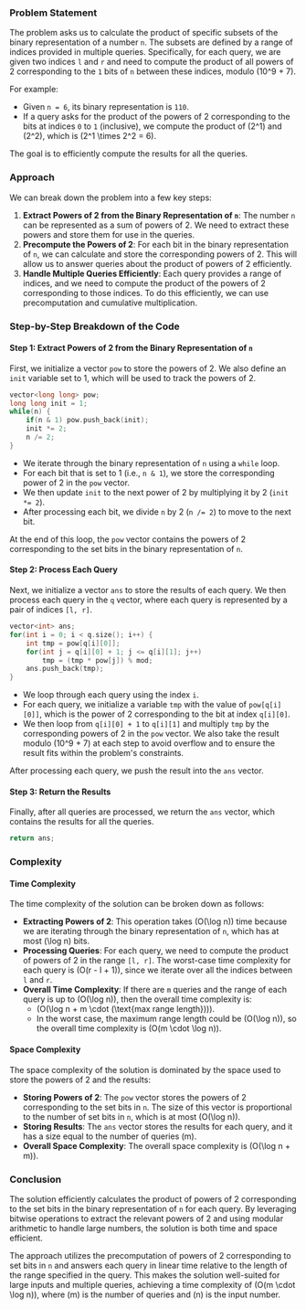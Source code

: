 ### Problem Statement

The problem asks us to calculate the product of specific subsets of the binary representation of a number `n`. The subsets are defined by a range of indices provided in multiple queries. Specifically, for each query, we are given two indices `l` and `r` and need to compute the product of all powers of 2 corresponding to the `1` bits of `n` between these indices, modulo \(10^9 + 7\).

For example:
- Given `n = 6`, its binary representation is `110`.
- If a query asks for the product of the powers of 2 corresponding to the bits at indices `0` to `1` (inclusive), we compute the product of \(2^1\) and \(2^2\), which is \(2^1 \times 2^2 = 6\).

The goal is to efficiently compute the results for all the queries.

### Approach

We can break down the problem into a few key steps:
1. **Extract Powers of 2 from the Binary Representation of `n`**: The number `n` can be represented as a sum of powers of 2. We need to extract these powers and store them for use in the queries.
2. **Precompute the Powers of 2**: For each bit in the binary representation of `n`, we can calculate and store the corresponding powers of 2. This will allow us to answer queries about the product of powers of 2 efficiently.
3. **Handle Multiple Queries Efficiently**: Each query provides a range of indices, and we need to compute the product of the powers of 2 corresponding to those indices. To do this efficiently, we can use precomputation and cumulative multiplication.

### Step-by-Step Breakdown of the Code

#### Step 1: Extract Powers of 2 from the Binary Representation of `n`

First, we initialize a vector `pow` to store the powers of 2. We also define an `init` variable set to 1, which will be used to track the powers of 2.

```cpp
vector<long long> pow;
long long init = 1;
while(n) {
    if(n & 1) pow.push_back(init);
    init *= 2;
    n /= 2;
}
```

- We iterate through the binary representation of `n` using a `while` loop. 
- For each bit that is set to 1 (i.e., `n & 1`), we store the corresponding power of 2 in the `pow` vector.
- We then update `init` to the next power of 2 by multiplying it by 2 (`init *= 2`).
- After processing each bit, we divide `n` by 2 (`n /= 2`) to move to the next bit.

At the end of this loop, the `pow` vector contains the powers of 2 corresponding to the set bits in the binary representation of `n`.

#### Step 2: Process Each Query

Next, we initialize a vector `ans` to store the results of each query. We then process each query in the `q` vector, where each query is represented by a pair of indices `[l, r]`.

```cpp
vector<int> ans;
for(int i = 0; i < q.size(); i++) {
    int tmp = pow[q[i][0]];
    for(int j = q[i][0] + 1; j <= q[i][1]; j++)
        tmp = (tmp * pow[j]) % mod;
    ans.push_back(tmp);
}
```

- We loop through each query using the index `i`. 
- For each query, we initialize a variable `tmp` with the value of `pow[q[i][0]]`, which is the power of 2 corresponding to the bit at index `q[i][0]`.
- We then loop from `q[i][0] + 1` to `q[i][1]` and multiply `tmp` by the corresponding powers of 2 in the `pow` vector. We also take the result modulo \(10^9 + 7\) at each step to avoid overflow and to ensure the result fits within the problem's constraints.

After processing each query, we push the result into the `ans` vector.

#### Step 3: Return the Results

Finally, after all queries are processed, we return the `ans` vector, which contains the results for all the queries.

```cpp
return ans;
```

### Complexity

#### Time Complexity

The time complexity of the solution can be broken down as follows:
- **Extracting Powers of 2**: This operation takes \(O(\log n)\) time because we are iterating through the binary representation of `n`, which has at most \(\log n\) bits.
- **Processing Queries**: For each query, we need to compute the product of powers of 2 in the range `[l, r]`. The worst-case time complexity for each query is \(O(r - l + 1)\), since we iterate over all the indices between `l` and `r`.
- **Overall Time Complexity**: If there are `m` queries and the range of each query is up to \(O(\log n)\), then the overall time complexity is:
  - \(O(\log n + m \cdot (\text{max range length}))\).
  - In the worst case, the maximum range length could be \(O(\log n)\), so the overall time complexity is \(O(m \cdot \log n)\).

#### Space Complexity

The space complexity of the solution is dominated by the space used to store the powers of 2 and the results:
- **Storing Powers of 2**: The `pow` vector stores the powers of 2 corresponding to the set bits in `n`. The size of this vector is proportional to the number of set bits in `n`, which is at most \(O(\log n)\).
- **Storing Results**: The `ans` vector stores the results for each query, and it has a size equal to the number of queries \(m\).
- **Overall Space Complexity**: The overall space complexity is \(O(\log n + m)\).

### Conclusion

The solution efficiently calculates the product of powers of 2 corresponding to the set bits in the binary representation of `n` for each query. By leveraging bitwise operations to extract the relevant powers of 2 and using modular arithmetic to handle large numbers, the solution is both time and space efficient.

The approach utilizes the precomputation of powers of 2 corresponding to set bits in `n` and answers each query in linear time relative to the length of the range specified in the query. This makes the solution well-suited for large inputs and multiple queries, achieving a time complexity of \(O(m \cdot \log n)\), where \(m\) is the number of queries and \(n\) is the input number.